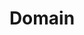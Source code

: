 ---
layout: posts_by_category
categories: domain
title: Domain
permalink: /category/domain
robots: noindex
---